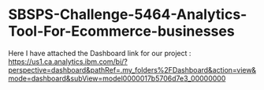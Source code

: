 # SBSPS-Challenge-5464-Analytics-Tool-For-Ecommerce-businesses

Here I have attached the Dashboard link for our project : https://us1.ca.analytics.ibm.com/bi/?perspective=dashboard&pathRef=.my_folders%2FDashboard&action=view&mode=dashboard&subView=model0000017b5706d7e3_00000000
